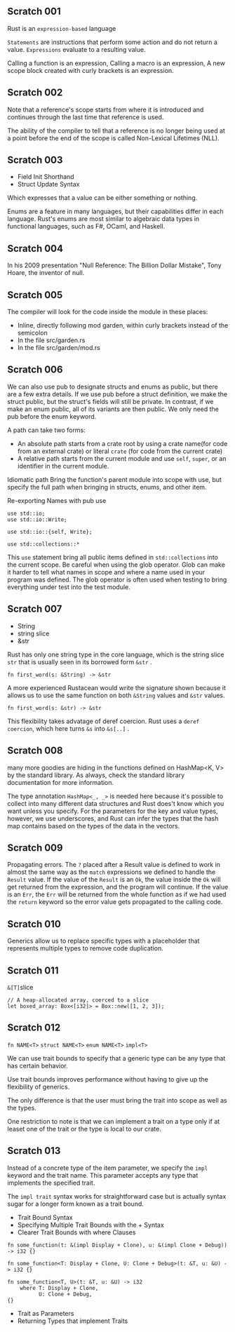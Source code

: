 
## Scratch 001

Rust is an `expression-based` language

`Statements` are instructions that perform some action and do not return a value. `Expressions` evaluate to a resulting value.

Calling a function is an expression, Calling a macro is an expression, A new scope block created with curly brackets is an expression.

## Scratch 002

Note that a reference's scope starts from where it is introduced and continues through the last time that reference is used.

The ability of the compiler to tell that a reference is no longer being used at a point before the end of the scope is called Non-Lexical Lifetimes (NLL).

## Scratch 003

- Field Init Shorthand
- Struct Update Syntax

Which expresses that a value can be either something or nothing.

Enums are a feature in many languages, but their capabilities differ in each language. Rust's enums are most similar to algebraic data types in functional languages, such as F#, OCaml, and Haskell.

## Scratch 004

In his 2009 presentation "Null Reference: The Billion Dollar Mistake", Tony Hoare, the inventor of null.

## Scratch 005

The compiler will look for the code inside the module in these places:

- Inline, directly following mod garden, within curly brackets instead of the semicolon
- In the file src/garden.rs
- In the file src/garden/mod.rs

## Scratch 006

We can also use pub to designate structs and enums as public, but there are a few extra details. If we use pub before a struct definition, we make the struct public, but the struct's fields will still be private.
In contrast, if we make an enum public, all of its variants are then public. We only need the pub before the enum keyword.

A path can take two forms:

- An absolute path starts from a crate root by using a crate name(for code from an external crate) or literal `crate` (for code from the current crate)
- A relative path starts from the current module and use `self`, `super`, or an identifier in the current module.

Idiomatic path Bring the function's parent module into scope with use, but specify the full path when bringing in structs, enums, and other item.

Re-exporting Names with pub use

```
use std::io;
use std::io::Write;
```

```
use std::io::{self, Write};
```

```
use std::collections::*
```

This `use` statement bring all public items defined in `std::collections` into the current scope. Be careful when using the glob operator. Glob can make it harder to tell what names in scope and where a name used in your program was defined. The glob operator is often used when testing to bring everything under test into the test module.

## Scratch 007

- String
- string slice
- &str

Rust has only one string type in the core language, which is the string slice `str` that is usually seen in its borrowed form `&str` .

`fn first_word(s: &String) -> &str`

A more experienced Rustacean would write the signature shown because it allows us to use the same function on both `&String` values and `&str` values.

`fn first_word(s: &str) -> &str`

This flexibility takes advatage of deref coercion. Rust uses a `deref coercion`, which here turns `&s` into `&s[..]` .

## Scratch 008

many more goodies are hiding in the functions defined on HashMap<K, V> by the standard library. As always, check the standard library documentation for more information.

The type annotation `HashMap<_, _>` is needed here because it's possible to collect into many different data structures and Rust does't know which you want unless you specify. For the parameters for the key and value types, however, we use underscores, and Rust can infer the types that the hash map contains based on the types of the data in the vectors.

## Scratch 009

Propagating errors. The `?` placed after a Result value is defined to work in almost the same way as the `match` expressions we defined to handle the `Result` value. If the value of the `Result` is an `Ok`, the value inside the `Ok` will get returned from the expression, and the program will continue. If the value is an `Err`, the `Err` will be returned from the whole function as if we had used the `return` keyword so the error value gets propagated to the calling code.

## Scratch 010

Generics allow us to replace specific types with a placeholder that represents multiple types to remove code duplication.

## Scratch 011

`&[T]`slice

```
// A heap-allocated array, coerced to a slice
let boxed_array: Box<[i32]> = Box::new([1, 2, 3]);
```

## Scratch 012

`fn NAME<T>` `struct NAME<T>` `enum NAME<T>`
`impl<T>`

We can use trait bounds to specify that a generic type can be any type that has certain behavior.

Use trait bounds improves performance without having to give up the flexibility of generics.

The only difference is that the user must bring the trait into scope as well as the types.

One restriction to note is that we can implement a trait on a type only if at leaset one of the trait or the type is local to our crate.

## Scratch 013

Instead of a concrete type of the item parameter, we specify the `impl` keyword and the trait name. This parameter accepts any type that implements the specified trait.

The `impl trait` syntax works for straightforward case but is actually syntax sugar for a longer form known as a trait bound.

- Trait Bound Syntax
- Specifying Multiple Trait Bounds with the + Syntax
- Clearer Trait Bounds with where Clauses

```
fn some_function(t: &(impl Display + Clone), u: &(impl Clone + Debug)) -> i32 {}
```

```
fn some_function<T: Display + Clone, U: Clone + Debug>(t: &T, u: &U) -> i32 {}
```

```
fn some_function<T, U>(t: &T, u: &U) -> i32
    where T: Display + Clone,
          U: Clone + Debug,
{}
```

- Trait as Parameters
- Returning Types that implement Traits

